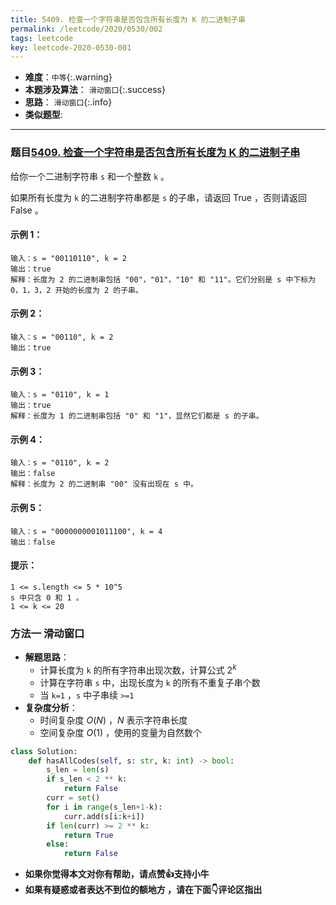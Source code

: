```yaml
---
title: 5409. 检查一个字符串是否包含所有长度为 K 的二进制子串
permalink: /leetcode/2020/0530/002
tags: leetcode
key: leetcode-2020-0530-001
---
```

- __难度__：`中等`{:.warning}
- __本题涉及算法__： `滑动窗口`{:.success}
- __思路__：   `滑动窗口`{:.info}
- __类似题型__:

---

### 题目[5409. 检查一个字符串是否包含所有长度为 K 的二进制子串](https://leetcode-cn.com/problems/check-if-a-string-contains-all-binary-codes-of-size-k/)

给你一个二进制字符串 `s` 和一个整数 `k` 。

如果所有长度为 `k` 的二进制字符串都是 `s` 的子串，请返回 True ，否则请返回 False 。



#### 示例 1：
```
输入：s = "00110110", k = 2
输出：true
解释：长度为 2 的二进制串包括 "00"，"01"，"10" 和 "11"。它们分别是 s 中下标为 0，1，3，2 开始的长度为 2 的子串。
```
#### 示例 2：
```
输入：s = "00110", k = 2
输出：true
```
#### 示例 3：
```
输入：s = "0110", k = 1
输出：true
解释：长度为 1 的二进制串包括 "0" 和 "1"，显然它们都是 s 的子串。
```
#### 示例 4：
```
输入：s = "0110", k = 2
输出：false
解释：长度为 2 的二进制串 "00" 没有出现在 s 中。
```
#### 示例 5：
```
输入：s = "0000000001011100", k = 4
输出：false
```

#### 提示：
```
1 <= s.length <= 5 * 10^5
s 中只含 0 和 1 。
1 <= k <= 20
```

### 方法一 滑动窗口
- __解题思路__：
    - 计算长度为 `k` 的所有字符串出现次数，计算公式 $2^ k$
    - 计算在字符串 `s` 中，出现长度为 `k` 的所有不重复子串个数
    - 当 `k=1` ，`s` 中子串续 `>=1`
- __复杂度分析__：
    - 时间复杂度 $O(N)$ ，$N$ 表示字符串长度
    - 空间复杂度 $O(1)$ ，使用的变量为自然数个
```python
class Solution:
    def hasAllCodes(self, s: str, k: int) -> bool:
        s_len = len(s)
        if s_len < 2 ** k:
            return False
        curr = set()
        for i in range(s_len+1-k):
            curr.add(s[i:k+i])
        if len(curr) >= 2 ** k:
            return True
        else:
            return False
```

- __如果你觉得本文对你有帮助，请点赞👍支持小牛__
- __如果有疑惑或者表达不到位的额地方 ，请在下面👇评论区指出__
